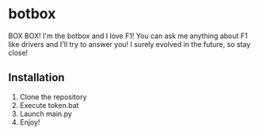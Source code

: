 # botbox
BOX BOX! I'm the botbox and I love F1! You can ask me anything about F1 like drivers and I'll try to answer you! 
I surely evolved in the future, so stay close!

## Installation
1. Clone the repository
2. Execute token.bat
3. Launch main.py
4. Enjoy!